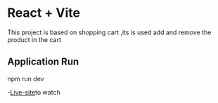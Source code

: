 # React + Vite

This project is based on shopping cart ,its is used add and remove the product in the cart 

## Application Run
 npm run dev

-[Live-site](https://shoppingcarttasks.netlify.app/)to watch